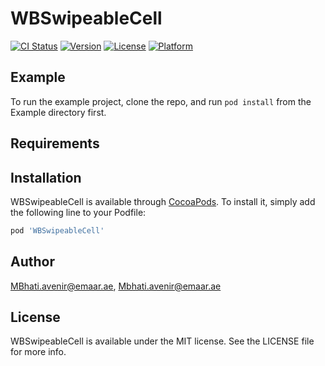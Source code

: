# WBSwipeableCell

[![CI Status](https://img.shields.io/travis/MBhati.avenir@emaar.ae/WBSwipeableCell.svg?style=flat)](https://travis-ci.org/MBhati.avenir@emaar.ae/WBSwipeableCell)
[![Version](https://img.shields.io/cocoapods/v/WBSwipeableCell.svg?style=flat)](https://cocoapods.org/pods/WBSwipeableCell)
[![License](https://img.shields.io/cocoapods/l/WBSwipeableCell.svg?style=flat)](https://cocoapods.org/pods/WBSwipeableCell)
[![Platform](https://img.shields.io/cocoapods/p/WBSwipeableCell.svg?style=flat)](https://cocoapods.org/pods/WBSwipeableCell)

## Example

To run the example project, clone the repo, and run `pod install` from the Example directory first.

## Requirements

## Installation

WBSwipeableCell is available through [CocoaPods](https://cocoapods.org). To install
it, simply add the following line to your Podfile:

```ruby
pod 'WBSwipeableCell'
```

## Author

MBhati.avenir@emaar.ae, Mbhati.avenir@emaar.ae

## License

WBSwipeableCell is available under the MIT license. See the LICENSE file for more info.
